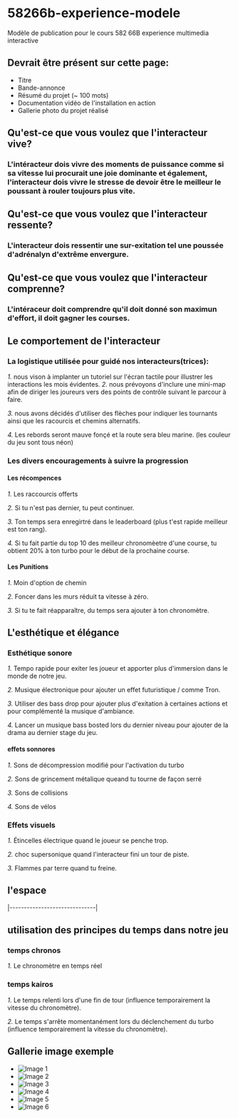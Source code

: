# 58266b-experience-modele

Modèle de publication pour le cours 582 66B experience multimedia interactive

## Devrait être présent sur cette page:

* Titre
* Bande-annonce
* Résumé du projet (~ 100 mots)
* Documentation vidéo de l'installation en action
* Gallerie photo du projet réalisé

## Qu'est-ce que vous voulez que l'interacteur vive?

### L'intéracteur dois vivre des moments de puissance comme si sa vitesse lui procurait une joie dominante et également, l'interacteur dois vivre le stresse de devoir être le meilleur le poussant à rouler toujours plus vite.

## Qu'est-ce que vous voulez que l'interacteur ressente?

### L'interacteur dois ressentir une sur-exitation tel une poussée d'adrénalyn d'extrême envergure.

## Qu'est-ce que vous voulez que l'interacteur comprenne?

### L'intéraceur doit comprendre qu'il doit donné son maximun d'effort, il doit gagner les courses.

## Le comportement de l'interacteur

### La logistique utilisée pour guidé nos interacteurs(trices):

*1.* nous vison à implanter un tutoriel sur l'écran tactile pour illustrer les interactions les mois évidentes.
*2.* nous prévoyons d'inclure une mini-map afin de diriger les joureurs vers des points de contrôle suivant le parcour à faire.

*3.* nous avons décidés d'utiliser des flèches pour indiquer les tournants ainsi que les racourcis et chemins alternatifs.

*4.* Les rebords seront mauve fonçé et la route sera bleu marine. (les couleur du jeu sont tous néon)

### Les divers encouragements à suivre la progression

#### Les récompences 

*1.* Les raccourcis offerts

*2.* Si tu n'est pas dernier, tu peut continuer.

*3.* Ton temps sera enregirtré dans le leaderboard (plus t'est rapide meilleur est ton rang).

*4.* Si tu fait partie du top 10 des meilleur chronomèetre d'une course, tu obtient 20% à ton turbo pour le début de la prochaine course.

#### Les Punitions

*1.* Moin d'option de chemin <br>

*2.* Foncer dans les murs réduit ta vitesse à zéro. <br>

*3.* Si tu te fait réapparaître, du temps sera ajouter à ton chronomètre.

## L'esthétique et élégance

### Esthétique sonore

*1.* Tempo rapide pour exiter les joueur et apporter plus d'immersion dans le monde de notre jeu.

*2.* Musique électronique pour ajouter un effet futuristique / comme Tron.

*3.* Utiliser des bass drop pour ajouter plus d'exitation à certaines actions et pour complémenté la musique d'ambiance.

*4.* Lancer un musique bass bosted lors du dernier niveau pour ajouter de la drama au dernier stage du jeu. 

#### effets sonnores


*1.* Sons de décompression modifié pour l'activation du turbo


*2.* Sons de grincement métalique queand tu tourne de façon serré

*3.* Sons de collisions

*4.* Sons de vélos

### Effets visuels

*1.* Étincelles électrique quand le joueur se penche trop.

*2.* choc supersonique quand l'interacteur fini un tour de piste.

*3.* Flammes par terre quand tu freine.

## l'espace
|------------------------------|
## utilisation des principes du temps dans notre jeu

### temps chronos

*1.* Le chronomètre en temps réel

### temps kairos

*1.* Le temps relenti lors d'une fin de tour (influence temporairement la vitesse du chronomètre).

*2.* Le temps s'arrête momentanément lors du déclenchement du turbo (influence temporairement la vitesse du chronomètre).


## Gallerie image exemple

* ![Image 1](https://placehold.co/400x400?text=1+image)
* ![Image 2](https://placehold.co/400x400?text=2+image)
* ![Image 3](https://placehold.co/400x400?text=3+image)
* ![Image 4](https://placehold.co/400x400?text=4+image)
* ![Image 5](https://placehold.co/400x400?text=5+image)
* ![Image 6](https://placehold.co/400x400?text=6+image)

